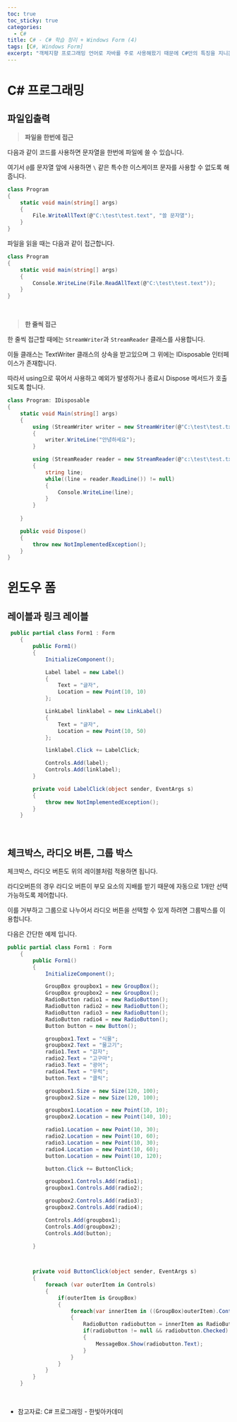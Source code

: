 ```yaml
---
toc: true
toc_sticky: true
categories:
  - C#
title: C# - C# 학습 정리 + Windows Form (4)
tags: [C#, Windows Form]
excerpt: "객체지향 프로그래밍 언어로 자바를 주로 사용해왔기 때문에 C#만의 특징을 지니는 문법위주로 포스팅하겠습니다."
---
```


# C# 프로그래밍

## 파일입출력

> **파일을 한번에 접근**

다음과 같이 코드를 사용하면 문자열을 한번에 파일에 쓸 수 있습니다.  

여기서 `@`를 문자열 앞에 사용하면 `\` 같은 특수한 이스케이프 문자를 사용할 수 없도록 해줍니다.

```c#
class Program
{
    static void main(string[] args)
    {
        File.WriteAllText(@"C:\test\test.text", "쓸 문자열");
    }
}
```

파일을 읽을 때는 다음과 같이 접근합니다.
```c#
class Program
{
    static void main(string[] args)
    {
        Console.WriteLine(File.ReadAllText(@"C:\test\test.text"));
    }
}
```

<br>

> **한 줄씩 접근**

한 줄씩 접근할 때에는 `StreamWriter`과 `StreamReader` 클래스를 사용합니다.

이들 클래스는 TextWriter 클래스의 상속을 받고있으며 그 위에는 IDisposable 인터페이스가 존재합니다.

따라서 using으로 묶어서 사용하고 예외가 발생하거나 종료시 Dispose 메서드가 호출되도록 합니다.

```c#
class Program: IDisposable
{
    static void Main(string[] args)
    {
        using (StreamWriter writer = new StreamWriter(@"C:\test\test.txt"))
        {
            writer.WriteLine("안녕하세요");
        }

        using (StreamReader reader = new StreamReader(@"c:\test\test.txt"))
        {
            string line;
            while((line = reader.ReadLine()) != null)
            {
                Console.WriteLine(line);
            }
        }
                
    }

    public void Dispose()
    {
        throw new NotImplementedException();
    }
}
```

# 윈도우 폼

## 레이블과 링크 레이블

```c#
 public partial class Form1 : Form
    {
        public Form1()
        {
            InitializeComponent();

            Label label = new Label()
            {
                Text = "글자",
                Location = new Point(10, 10)
            };

            LinkLabel linklabel = new LinkLabel()
            {
                Text = "글자",
                Location = new Point(10, 50)
            };

            linklabel.Click += LabelClick;

            Controls.Add(label);
            Controls.Add(linklabel);
        }

        private void LabelClick(object sender, EventArgs s)
        {
            throw new NotImplementedException();
        }
    }
```

<br>

## 체크박스, 라디오 버튼, 그룹 박스

체크박스, 라디오 버튼도 위의 레이블처럼 적용하면 됩니다.  

라디오버튼의 경우 라디오 버튼이 부모 요소의 지배를 받기 때문에 자동으로 1개만 선택가능하도록 제어합니다.

이를 거부하고 그룹으로 나누어서 라디오 버튼을 선택할 수 있게 하려면 그룹박스를 이용합니다.

다음은 간단한 예제 입니다.

```c#
public partial class Form1 : Form
    {
        public Form1()
        {
            InitializeComponent();

            GroupBox groupbox1 = new GroupBox();
            GroupBox groupbox2 = new GroupBox();
            RadioButton radio1 = new RadioButton();
            RadioButton radio2 = new RadioButton();
            RadioButton radio3 = new RadioButton();
            RadioButton radio4 = new RadioButton();
            Button button = new Button();

            groupbox1.Text = "식물";
            groupbox2.Text = "물고기";
            radio1.Text = "감자";
            radio2.Text = "고구마";
            radio3.Text = "광어";
            radio4.Text = "우럭";
            button.Text = "클릭";

            groupbox1.Size = new Size(120, 100);
            groupbox2.Size = new Size(120, 100);

            groupbox1.Location = new Point(10, 10);
            groupbox2.Location = new Point(140, 10);

            radio1.Location = new Point(10, 30);
            radio2.Location = new Point(10, 60);
            radio3.Location = new Point(10, 30);
            radio4.Location = new Point(10, 60);
            button.Location = new Point(10, 120);

            button.Click += ButtonClick;

            groupbox1.Controls.Add(radio1);
            groupbox1.Controls.Add(radio2);

            groupbox2.Controls.Add(radio3);
            groupbox2.Controls.Add(radio4);

            Controls.Add(groupbox1);
            Controls.Add(groupbox2);
            Controls.Add(button);

        }

       

        private void ButtonClick(object sender, EventArgs s)
        {
            foreach (var outerItem in Controls)
            {
                if(outerItem is GroupBox)
                {
                    foreach(var innerItem in ((GroupBox)outerItem).Controls)
                    {
                        RadioButton radiobutton = innerItem as RadioButton;
                        if(radiobutton != null && radiobutton.Checked)
                        {
                            MessageBox.Show(radiobutton.Text);
                        }
                    }
                }
            }
        }
    }
```

<br>

- 참고자료: C# 프로그래밍 - 한빛아카데미

